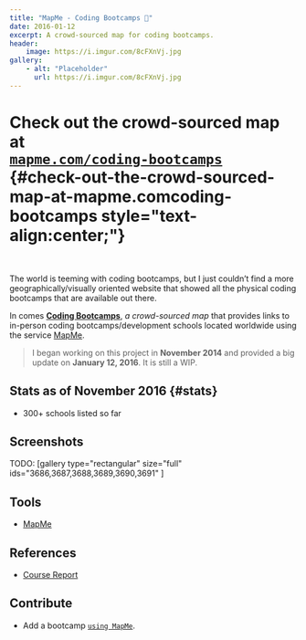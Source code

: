 ```yaml
---
title: "MapMe - Coding Bootcamps 📍"
date: 2016-01-12
excerpt: A crowd-sourced map for coding bootcamps.
header:
    image: https://i.imgur.com/8cFXnVj.jpg
gallery:
    - alt: "Placeholder"
      url: https://i.imgur.com/8cFXnVj.jpg
---
```


Check out the **crowd-sourced** map at\
[`mapme.com/coding-bootcamps`](https://mapme.com/coding-bootcamps) {#check-out-the-crowd-sourced-map-at-mapme.comcoding-bootcamps style="text-align:center;"}
=================================================================

 

The world is teeming with coding bootcamps, but I just couldn’t find a
more geographically/visually oriented website that showed all the
physical coding bootcamps that are available out there.

In comes [**Coding
Bootcamps**](https://mapme.com/coding-bootcamps "Coding Bootcamps"), *a
crowd-sourced map* that provides links to in-person coding
bootcamps/development schools located worldwide using the service
[MapMe](https://mapme.com/ "Mapme").

> I began working on this project in **November 2014** and provided a
> big update on **January 12, 2016**. It is still a WIP.

Stats as of November 2016 {#stats}
-------------------------

-   300+ schools listed so far

Screenshots
-----------

TODO: [gallery type="rectangular" size="full"
ids="3686,3687,3688,3689,3690,3691" ]

Tools
-----

- [MapMe](https://mapme.com/ "Mapme")

References
----------

- [Course Report](https://coursereport.com "Course Report")

Contribute
----------

-   Add a bootcamp
    [`using MapMe`](https://mapme.com/coding-bootcamps "Bootcamp.me - Mapme").
